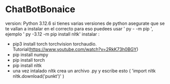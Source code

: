 # ChatBotBonaice
version: Python 3.12.6
si tienes varias versiones de python asegurate que se te vallan a instalar en el correcto para eso puedees usar
' py -<VERSION> -m pip <LBRERIA>', ejemplo ' py -3.12 -m pip install nltk' 
instalar : 
 * pip3 install torch torchvision torchaudio. Tutorial(https://www.youtube.com/watch?v=2RkK73h0BGY)
 * pip install numpy
 * pip install torch
 * pip install nltk 
 * una vez intalado nltk crea un archivo .py y escribe esto (
    'import nltk
    nltk.download('punkt')' )